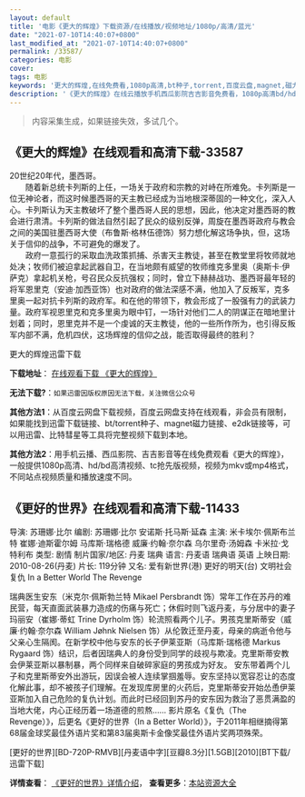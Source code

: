 ```yaml
---
layout: default
title: '电影《更大的辉煌》下载资源/在线播放/视频地址/1080p/高清/蓝光'
date: "2021-07-10T14:40:07+0800"
last_modified_at: "2021-07-10T14:40:07+0800"
permalink: /33587/
categories: 电影
cover:
tags: 电影
keywords: '更大的辉煌,在线免费看,1080p高清,bt种子,torrent,百度云盘,magnet,磁力链,迅雷下载资源'
description: '《更大的辉煌》在线云播放手机西瓜影院吉吉影音免费看，1080p高清bd/hd未删减完整版和tc抢先枪版，mkv/mp4格式，附带bt/torrent种子、magnet/磁力链、百度云盘、网盘资源迅雷下载链接'
---
```


>内容采集生成，如果链接失效，多试几个。


## 《更大的辉煌》在线观看和高清下载-33587

20世纪20年代，墨西哥。<br />　　随着新总统卡列斯的上任，一场关于政府和宗教的对峙在所难免。卡列斯是一位无神论者，而这时候墨西哥的天主教已经成为当地根深蒂固的一种文化，深入人心。卡列斯认为天主教破坏了整个墨西哥人民的思想，因此，他决定对墨西哥的教会进行肃清。卡列斯的做法自然引起了民众的级别反弹，周旋在墨西哥政府与教会之间的美国驻墨西哥大使（布鲁斯·格林伍德饰）努力想化解这场争执，但，这场关于信仰的战争，不可避免的爆发了。<br />　　政府一意孤行的采取血洗政策抓捕、杀害天主教徒，甚至在教堂里将牧师就地处决；牧师们被迫拿起武器自卫，在当地颇有威望的牧师维克多里奥（奥斯卡&middot;伊萨克）拿起机关枪，号召民众反抗强权；同时，曾立下赫赫战功、墨西哥最年轻的将军恩里克（安迪&middot;加西亚饰）也对政府的做法深感不满，他加入了反叛军，克多里奥一起对抗卡列斯的政府军。和在他的带领下，教会形成了一股强有力的武装力量。政府军视恩里克和克多里奥为眼中钉，一场针对他们二人的阴谋正在暗地里计划着；同时，恩里克并不是一个虔诚的天主教徒，他的一些所作所为，也引得反叛军内部不满，危机四伏，这场辉煌的信仰之战，能否取得最终的胜利？


更大的辉煌迅雷下载

**下载地址**： [在线观看下载 《更大的辉煌》](https://www.993dy.com//vod-detail-id-14124.html) 


**无法下载?**：`如果迅雷因版权原因无法下载，关注微信公众号 `

**其他方法1**：从百度云网盘下载视频，百度云网盘支持在线观看，非会员有限制，如果能找到迅雷下载链接、bt/torrent种子、magnet磁力链接、e2dk链接等，可以用迅雷、比特彗星等工具将完整视频下载到本地。

**其他方法2**：用手机云播、西瓜影院、吉吉影音等在线免费观看《更大的辉煌》，一般提供1080p高清、hd/bd高清视频、tc抢先版视频，视频为mkv或mp4格式，不同站点视频质量和播放速度不同。


## 《更好的世界》在线观看和高清下载-11433

导演: 苏珊娜·比尔 编剧: 苏珊娜·比尔 安诺斯·托马斯·延森 主演: 米卡埃尔·佩斯布兰特 崔娜·迪斯霍尔姆 马库斯·瑞格德 威廉·约翰·奈尔森 乌尔里奇·汤姆森 卡米拉·戈特利布 类型: 剧情 制片国家/地区: 丹麦 瑞典 语言: 丹麦语 瑞典语 英语 上映日期: 2010-08-26(丹麦) 片长: 119分钟 又名: 爱有新世界(港) 更好的明天(台) 文明社会 复仇 In a Better World The Revenge

瑞典医生安东（米克尔·佩斯勃兰特 Mikael Persbrandt 饰）常年工作在苏丹的难民营，每天直面武装暴力造成的伤痛与死亡；休假时则飞返丹麦，与分居中的妻子玛丽安（崔娜·蒂虹 Trine Dyrholm 饰）轮流照看两个儿子。男孩克里斯蒂安（威廉·约翰·奈尔森 William Jøhnk Nielsen 饰）从伦敦迁至丹麦，母亲的病逝令他与父亲心生隔阂。在新学校中他与安东的长子伊莱亚斯（马库斯·瑞格德 Markus Rygaard 饰）结识，后者因瑞典人的身份受到同学的歧视与欺凌。克里斯蒂安教会伊莱亚斯以暴制暴，两个同样来自破碎家庭的男孩成为好友。 安东带着两个儿子和克里斯蒂安外出游玩，因误会被人连续掌掴羞辱。安东坚持以宽容忍让的态度化解此事，却不被孩子们理解。在发现库房里的火药后，克里斯蒂安开始怂恿伊莱亚斯加入自己危险的复仇计划。而此时已经回到苏丹的安东因为救治了恶贯满盈的当地大佬，内心正经历着一场道德的煎熬…… 影片原名《复仇（The Revenge）》，后更名《更好的世界（In a Better World）》，于2011年相继摘得第68届金球奖最佳外语片奖和第83届奥斯卡金像奖最佳外语片奖两项殊荣。


[更好的世界][BD-720P-RMVB][丹麦语中字][豆瓣8.3分][1.5GB][2010][BT下载/迅雷下载]

**详情查看**： [《更好的世界》详情介绍](/movie/11433/)， **查看更多**：[本站资源大全](/movie/t/all/)

